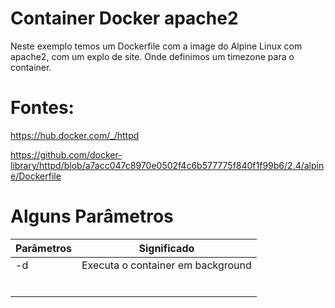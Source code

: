 # Container Docker apache2     

Neste exemplo temos um Dockerfile com a image do Alpine Linux com apache2, com um explo de site. Onde definimos um timezone para o container.

# Fontes:

https://hub.docker.com/_/httpd

https://github.com/docker-library/httpd/blob/a7acc047c8970e0502f4c6b577775f840f1f99b6/2.4/alpine/Dockerfile

# Alguns Parâmetros

|Parâmetros| Significado                         |
|----------|-------------------------------------|
| -d       |Executa o container em background    |
|          |                                     |
|          |                                     |
|          |                                     |
|          |                                     |
|          |                                     |
|          |                                     |

